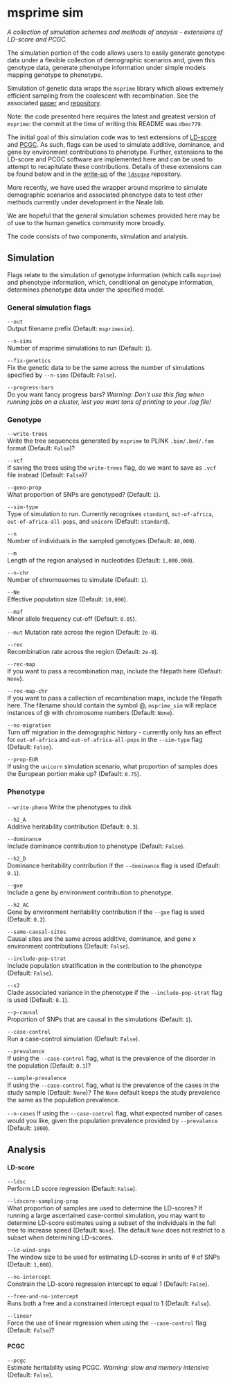 # msprime sim

*A collection of simulation schemes and methods of anaysis - extensions of LD-score and PCGC.*

The simulation portion of the code allows users to easily generate genotype data under a flexible collection of demographic scenarios and, given this genotype data, generate phenotype information under simple models mapping genotype to phenotype.

Simulation of genetic data wraps the ``msprime`` library which allows extremely efficient sampling from the coalescent with recombination. See the associated [paper](http://journals.plos.org/ploscompbiol/article?id=10.1371/journal.pcbi.1004842) and [repository](https://github.com/jeromekelleher/msprime).

Note: the code presented here requires the latest and greatest version of ``msprime``: the commit at the time of writing this README was ``dbec779``.

The initial goal of this simulation code was to test extensions of [LD-score](http://www.nature.com/ng/journal/v47/n3/full/ng.3211.html) and [PCGC](http://www.pnas.org/content/111/49/E5272.short). As such, flags can be used to simulate additive, dominance, and gene by environment contributions to phenotype. Further, extensions to the LD-score and PCGC software are implemented here and can be used to attempt to recapitulate these contributions. Details of these extensions can be found below and in the [write-up](https://github.com/astheeggeggs/ldscgxe/tree/master/writeup) of the [``ldscgxe``](https://github.com/astheeggeggs/ldscgxe) repository.

More recently, we have used the wrapper around msprime to simulate demographic scenarios and associated phenotype data to test other methods currently under development in the Neale lab.

We are hopeful that the general simulation schemes provided here may be of use to the human genetics community more broadly.

The code consists of two components, simulation and analysis.

## Simulation
Flags relate to the simulation of genotype information (which calls ``msprime``) and phenotype information, which, conditional on genotype information, determines phenotype data under the specified model.

### General simulation flags
`--out`  
Output filename prefix (Default: `msprimesim`).

`--n-sims`     
Number of msprime simulations to run (Default: `1`).

`--fix-genetics`  
Fix the genetic data to be the same across the number of simulations specified by `--n-sims` (Default: `False`).

`--progress-bars`  
Do you want fancy progress bars? *Warning: Don\'t use this flag when running jobs on a cluster, lest you want tons of printing to your .log file!*

### Genotype
`--write-trees`  
Write the tree sequences generated by `msprime` to PLINK `.bim/.bed/.fam` format (Default: `False`)?

`--vcf`  
If saving the trees using the `write-trees` flag, do we want to save as `.vcf` file instead (Default: `False`)?

`--geno-prop`  
What proportion of SNPs are genotyped? (Default: `1`).

`--sim-type`  
Type of simulation to run. Currently recognises `standard`, `out-of-africa`, `out-of-africa-all-pops`, and `unicorn` (Default: `standard`).

`--n`  
Number of individuals in the sampled genotypes (Default: `40,000`).

`--m`  
Length of the region analysed in nucleotides (Default: `1,000,000`).

`--n-chr`  
Number of chromosomes to simulate (Default: `1`).

`--Ne`  
Effective population size (Default: `10,000`).

`--maf`  
Minor allele frequency cut-off (Default: `0.05`).

`--mut`
Mutation rate across the region (Default: `2e-8`).

`--rec`  
Recombination rate across the region (Default: `2e-8`).

`--rec-map`  
If you want to pass a recombination map, include the filepath here (Default: `None`).

`--rec-map-chr`  
If you want to pass a collection of recombination maps, include the filepath here. The filename should contain the symbol @, `msprime_sim` will replace instances of @ with chromosome numbers (Default: `None`).

`--no-migration`  
Turn off migration in the demographic history - currently only has an effect for `out-of-africa` and `out-of-africa-all-pops` in the `--sim-type` flag (Default: `False`).

`--prop-EUR`  
If using the `unicorn` simulation scenario, what proportion of samples does the European portion make up? (Default: `0.75`).
  
### Phenotype
`--write-pheno`
Write the phenotypes to disk

`--h2_A`  
Additive heritability contribution (Default: `0.3`).

`--dominance`  
Include dominance contribution to phenotype (Default: `False`).

`--h2_D`  
Dominance heritability contribution if the `--dominance` flag is used (Default: `0.1`).

`--gxe`  
Include a gene by environment contribution to phenotype.

`--h2_AC`  
Gene by environment heritability contribution if the `--gxe` flag is used (Default: `0.2`).
  
`--same-causal-sites`  
Causal sites are the same across additive, dominance, and gene x environment contributions (Default: `False`).
  
`--include-pop-strat`  
Include population stratification in the contribution to the phenotype (Default: `False`).
  
`--s2`  
Clade associated variance in the phenotype if the `--include-pop-strat` flag is used (Default: `0.1`).

`--p-causal`  
Proportion of SNPs that are causal in the simulations (Default: `1`).

`--case-control`  
Run a case-control simulation (Default: `False`).
  
`--prevalence`  
If using the `--case-control` flag, what is the prevalence of the disorder in the population (Default: `0.1`)?

`--sample-prevalence`  
If using the `--case-control` flag, what is the prevalence of the cases in the study sample (Default: `None`)? The `None` default keeps the study prevalence the same as the population prevalence.

`--n-cases`
If using the `--case-control` flag, what expected number of cases would you like, given the population prevalence provided by `--prevalence` (Default: `1000`).

## Analysis
#### LD-score
`--ldsc`  
Perform LD score regression (Default: `False`).

`--ldscore-sampling-prop`  
What proportion of samples are used to determine the LD-scores? If running a large ascertained case-control simulation, you may want to determine LD-score estimates using a subset of the individuals in the full tree to increase speed (Default: `None`). The default `None` does not restrict to a subset when determining LD-scores.

`--ld-wind-snps`  
The window size to be used for estimating LD-scores in units of # of SNPs (Default: `1,000`).

`--no-intercept`  
Constrain the LD-score regression intercept to equal 1 (Default: `False`).

`--free-and-no-intercept`  
Runs both a free and a constrained intercept equal to 1 (Default: `False`).

`--linear`  
Force the use of linear regression when using the `--case-control` flag (Default: `False`)?  

#### PCGC
`--pcgc`  
Estimate heritability using PCGC. *Warning: slow and memory intensive* (Default: `False`).

  
